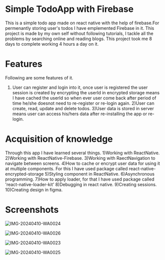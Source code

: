 # Simple TodoApp with Firebase
This is a simple todo app made on react native with the help of firebase.For permenantly storing user's todos I have emplemented Firebase in it.
This project is made by my own self without following tutorials, I tackle all the problems by searching online and reading blogs. This project took me 8 days to complete working 4 hours a day on it. 
# Features
Following are some features of it.
1) User can register and login into it, once user is registered the user session is created by encrypting the userId in encrypted storage means I have cached the userId so when ever user come back after period of time he/she doesnot need to re-register or re-login again.
2)User can create, read, update and delete todos.
3)User data is stored in server means user can access his/hers data after re-installing the app or re-login.
# Acquisition of knowledge
Through this app I have learned several things.
1)Working with ReactNative.
2)Working with ReactNative-Firebase.
3)Working with RaectNavigation to navigate between screens.
4)How to cache or encrypt user data for using it at multiple components.
For this I have used package called react-native-encrypted-storage
5)Styling component in ReactNative.
6)Asynchronous programming. 
7)How to apply loader, for that I have used package called 'react-native-loader-kit'
8)Debugging in react native.
9)Creating sessions.
10)Creating design in figma. 
# Screenshots
![IMG-20240410-WA0024](https://github.com/Umair-Web/ReactNative-TodoApp-Firebase/assets/125777604/38d43c0f-8aa0-400b-9137-9e97f0248d84)

![IMG-20240410-WA0026](https://github.com/Umair-Web/ReactNative-TodoApp-Firebase/assets/125777604/3f46138d-9fba-4db2-a57a-231c5b851f84)

![IMG-20240410-WA0023](https://github.com/Umair-Web/ReactNative-TodoApp-Firebase/assets/125777604/7e0338ee-fac6-4096-b6d5-b24d57aebfd5)

![IMG-20240410-WA0025](https://github.com/Umair-Web/ReactNative-TodoApp-Firebase/assets/125777604/7e09d72f-712d-495d-bd57-6d3c7b07aaa3)
